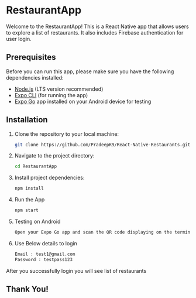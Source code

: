 # RestaurantApp

Welcome to the RestaurantApp! This is a React Native app that allows users to explore a list of restaurants. It also includes Firebase authentication for user login.

## Prerequisites

Before you can run this app, please make sure you have the following dependencies installed:

- [Node.js](https://nodejs.org/) (LTS version recommended)
- [Expo CLI](https://docs.expo.dev/get-started/installation/) (for running the app)
- [Expo Go](https://expo.dev/client) app installed on your Android device for testing

## Installation

1. Clone the repository to your local machine:

   ```bash
   git clone https://github.com/PradeepK9/React-Native-Restaurants.git

2. Navigate to the project directory:

    ```bash
    cd RestaurantApp

3. Install project dependencies:

    ```bash
    npm install

4. Run the App

    ```bash
    npm start

5. Testing on Android
    ```bash
    Open your Expo Go app and scan the QR code displaying on the terminal

6. Use Below details to login
    ```bash
    Email : test1@gmail.com
    Password : testpass123

After you successfully login you will see list of restaurants

## Thank You!


